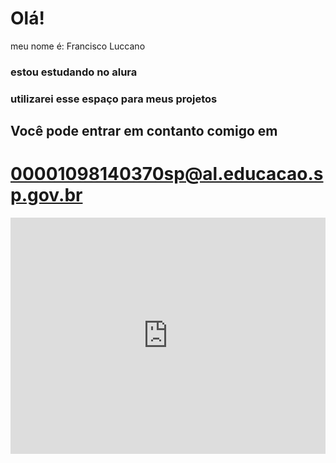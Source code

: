 # Olá!
meu nome é: Francisco Luccano
### estou estudando no alura
### utilizarei esse espaço para meus projetos

## Você pode entrar em contanto comigo em
# 00001098140370sp@al.educacao.sp.gov.br
<div style="width:100%;height:0;padding-bottom:75%;position:relative;"><iframe src="https://giphy.com/embed/IThjAlJnD9WNO" width="100%" height="100%" style="position:absolute" frameBorder="0" class="giphy-embed" allowFullScreen></iframe></div><p><a href="https://giphy.com/gifs/bear-hello-waving-IThjAlJnD9WNO">
